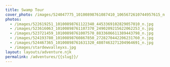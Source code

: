 ```yaml
---
title: Swamp Tour
cover_photo: /images/524047775_10100898761087410_1065672610744957615_n.jpg
photos:
  - /images/522619251_10100898761122340_4453369102829057010_n.jpg
  - /images/523616063_10100898761107370_2490209215622062253_n.jpg
  - /images/523721459_10100898761007570_8833606611389443798_n.jpg
  - /images/524193780_10100898760867850_2728270442206231760_n.jpg
  - /images/524467365_10100898761631320_4807463271204964691_n.jpg
  - /images/stardewvalleyxs.jpg
layout: layouts/adventure.njk
permalink: /adventures/{{slug}}/
---
```

